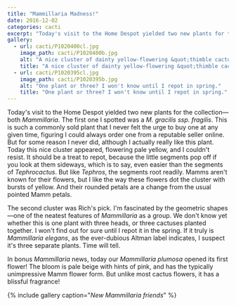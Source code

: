 ```yaml
---
title: "Mammillaria Madness!"
date: 2016-12-02
categories: cacti
excerpt: "Today's visit to the Home Despot yielded two new plants for the collection—both *Mammillaria*."
gallery:
  - url: cacti/P1020400cl.jpg
    image_path: cacti/P1020400b.jpg
    alt: "A nice cluster of dainty yellow-flowering &quot;thimble cactus.&quot;"
    title: "A nice cluster of dainty yellow-flowering &quot;thimble cactus.&quot;"
  - url: cacti/P1020395cl.jpg
    image_path: cacti/P1020395b.jpg
    alt: "One plant or three? I won't know until I repot in spring."
    title: "One plant or three? I won't know until I repot in spring."
---
```


Today's visit to the Home Despot yielded two new plants for the collection—both *Mammillaria*. The first one I spotted was a *M. gracilis ssp. fragilis*. This is such a commonly sold plant that I never felt the urge to buy one at any given time, figuring I could always order one from a reputable seller online. But for some reason I never did, although I actually really like this plant. Today this nice cluster appeared, flowering pale yellow, and I couldn't resist. It should be a treat to repot, because the little segments pop off if you look at them sideways, which is to say, even easier than the segments of *Tephrocactus*. But like *Tephros*, the segments root readily. Mamms aren't known for their flowers, but I like the way these flowers dot the cluster with bursts of yellow. And their rounded petals are a change from the usual pointed Mamm petals.

The second cluster was Rich's pick. I'm fascinated by the geometric shapes—one of the neatest features of *Mammillaria* as a group. We don't know yet whether this is one plant with three heads, or three cactuses planted together. I won't find out for sure until I repot it in the spring. If it truly is *Mammillaria elegans*, as the ever-dubious Altman label indicates, I suspect it's three separate plants. Time will tell.

In bonus *Mammillaria* news, today our *Mammillaria plumosa* opened its first flower! The bloom is pale beige with hints of pink, and has the typically unimpressive Mamm flower form. But unlike most cactus flowers, it has a blissful fragrance!


{% include gallery caption="*New Mammillaria friends*" %}